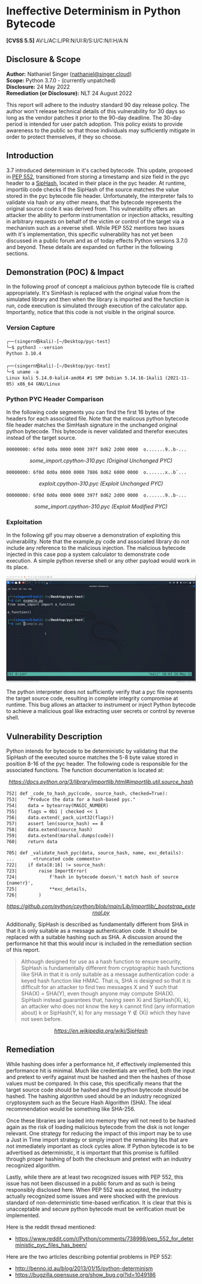 # Ineffective Determinism in Python Bytecode
**[CVSS 5.5]** AV:L/AC:L/PR:N/UI:R/S:U/C:N/I:H/A:N

## Disclosure & Scope
**Author:** Nathaniel Singer (nathaniel@singer.cloud)<br>
**Scope:** Python 3.7.0 - (currently unpatched)<br>
**Disclosure:** 24 May 2022<br>
**Remediation (or Disclosure):** NLT 24 August 2022 

This report will adhere to the industry standard 90 day release policy. The author won't release technical details of this vulnerability for 30 days so long as the vendor patches it prior to the 90-day deadline. The 30-day period is intended for user patch adoption. This policy exists to provide awareness to the public so that those individuals may sufficiently mitigate in order to protect themselves, if they so choose.

## Introduction
 3.7 introduced determinism in it's cached bytecode. This update, proposed in [PEP 552](https://peps.python.org/pep-0552/#frozensets), transitioned from storing a timestamp and size field in the pyc header to a [SipHash](https://en.wikipedia.org/wiki/SipHash), located in their place in the pyc header. At runtime, importlib code checks if the SipHash of the source matches the value stored in the pyc bytecode file header. Unfortunately, the interpreter fails to validate via hash or any other means, that the bytecode represents the original source code it was derived from. This vulnerability offers an attacker the ability to perform instrumentation or injection attacks, resulting in arbitrary requests on behalf of the victim or control of the target via a mechanism such as a reverse shell. While PEP 552 mentions two issues with it's implementation, this specific vulnerability has not yet been discussed in a public forum and as of today effects Python versions 3.7.0 and beyond. These details are expanded on further in the following sections.

## Demonstration (POC) & Impact
In the following proof of concept a malicious python bytecode file is crafted appropriately. It's SimHash is replaced with the original value from the simulated library and then when the library is imported and the function is run, code execution is simulated through execution of the calculator app. Importantly, notice that this code is not visible in the original source.

### Version Capture
```
┌──(singern㉿kali)-[~/Desktop/pyc-test]
└─$ python3 --version               
Python 3.10.4
                                                                                             
┌──(singern㉿kali)-[~/Desktop/pyc-test]
└─$ uname -a     
Linux kali 5.14.0-kali4-amd64 #1 SMP Debian 5.14.16-1kali1 (2021-11-05) x86_64 GNU/Linux
```
### Python PYC Header Comparison
In the following code segments you can find the first 16 bytes of the headers for each associated file. Note that the malicous python bytecode file header matches the SimHash signature in the unchanged original python bytecode. This bytecode is never validated and therefor executes instead of the target source.
```
00000000: 6f0d 0d0a 0000 0000 397f 8d62 2d00 0000  o.......9..b-...
```
*<center>some_import.cpython-310.pyc (Original Unchanged PYC)</center>*
```
00000000: 6f0d 0d0a 0000 0000 7886 8d62 6000 0000  o.......x..b`...
```
*<center>exploit.cpython-310.pyc (Exploit Unchanged PYC)</center>*
```
00000000: 6f0d 0d0a 0000 0000 397f 8d62 2d00 0000  o.......9..b-...
```
*<center>some_import.cpython-310.pyc (Exploit Modified PYC)</center>*
### Exploitation
In the following gif you may observe a demonstration of exploiting this vulnerability. Note that the example.py code and associated library do not include any reference to the malicious injection. The malicious bytecode injected in this case pop a system calculator to demonstrate code execution. A simple python reverse shell or any other payload would work in its place.

![gif](.rsrc/exploit.gif)

The python interpreter does not sufficiently verify that a pyc file represents the target source code, resulting in complete integrity compromise at runtime. This bug allows an attacker to instrument or inject Python bytecode to achieve a malicious goal like extracting user secrets or control by reverse shell.
## Vulnerability Description
Python intends for bytecode to be deterministic by validating that the SipHash of the executed source matches the 5-8 byte value stored in position 8-16 of the pyc header. The following code is responsible for the associated functions. The function documentation is located at:
*<center>https://docs.python.org/3/library/importlib.html#importlib.util.source_hash</center>*

```
752| def _code_to_hash_pyc(code, source_hash, checked=True):
753|    "Produce the data for a hash-based pyc."
754|    data = bytearray(MAGIC_NUMBER)
755|    flags = 0b1 | checked << 1
756|    data.extend(_pack_uint32(flags))
757|    assert len(source_hash) == 8
758|    data.extend(source_hash)
759|    data.extend(marshal.dumps(code))
760|    return data
```
```
705| def _validate_hash_pyc(data, source_hash, name, exc_details):
...       <truncated code comments>
722|    if data[8:16] != source_hash:
723|        raise ImportError(
724|            f'hash in bytecode doesn\'t match hash of source {name!r}',
725|            **exc_details,
726|        )
```
*<center>https://github.com/python/cpython/blob/main/Lib/importlib/_bootstrap_external.py</center>*

Additionally, SipHash is described as fundamentally different from SHA in that it is only suitable as a message authentication code. It should be replaced with a suitable hashing such as SHA. A discussion around the performance hit that this would incur is included in the remediation section of this report.

> Although designed for use as a hash function to ensure security, SipHash is fundamentally different from cryptographic hash functions like SHA in that it is only suitable as a message authentication code: a keyed hash function like HMAC. That is, SHA is designed so that it is difficult for an attacker to find two messages X and Y such that SHA(X) = SHA(Y), even though anyone may compute SHA(X). SipHash instead guarantees that, having seen Xi and SipHash(Xi, k), an attacker who does not know the key k cannot find (any information about) k or SipHash(Y, k) for any message Y ∉ {Xi} which they have not seen before.

*<center>https://en.wikipedia.org/wiki/SipHash</center>*

## Remediation
While hashing does infer a performance hit, if effectively implemented this performance hit is minimal. Much like credentials are verified, both the input and pretext to verify against must be hashed and then the hashes of those values must be compared. In this case, this specifically means that the target source code should be hashed and the python bytecode should be hashed. The hashing algorithm used should be an industry recognized cryptosystem such as the Secure Hash Algorithm (SHA). The ideal recommendation would be something like SHA-256. 

Once these libraries are loaded into memory they will not need to be hashed again as the risk of loading malicious bytecode from the disk is not longer relevant. One strategy for reducing the impact of this import may be to use a Just in Time import strategy or simply import the remaining libs that are not immediately important as clock cycles allow. If Python bytecode is to be advertised as deterministic, it is important that this promise is fulfilled through proper hashing of both the checksum and pretext with an industry recognized algorithm.

Lastly, while there are at least two recognized issues with PEP 552, this issue has not been discussed in a public forum and as such is being responsibly disclosed here. When PEP 552 was accepted, the industry actually recognized some issues and were shocked with the previous standard of non-deterministic time-based verification. It is clear that this is unacceptable and secure python bytecode must be verification must be implemented.

Here is the reddit thread mentioned:
- https://www.reddit.com/r/Python/comments/738998/pep_552_for_deterministic_pyc_files_has_been/

Here are the two articles describing potential problems in PEP 552:
- http://benno.id.au/blog/2013/01/15/python-determinism
- https://bugzilla.opensuse.org/show_bug.cgi?id=1049186
